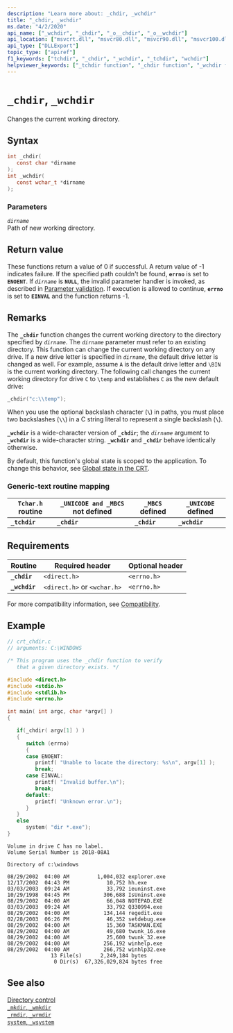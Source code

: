 ```yaml
---
description: "Learn more about: _chdir, _wchdir"
title: "_chdir, _wchdir"
ms.date: "4/2/2020"
api_name: ["_wchdir", "_chdir", "_o__chdir", "_o__wchdir"]
api_location: ["msvcrt.dll", "msvcr80.dll", "msvcr90.dll", "msvcr100.dll", "msvcr100_clr0400.dll", "msvcr110.dll", "msvcr110_clr0400.dll", "msvcr120.dll", "msvcr120_clr0400.dll", "ucrtbase.dll", "api-ms-win-crt-filesystem-l1-1-0.dll", "api-ms-win-crt-private-l1-1-0.dll"]
api_type: ["DLLExport"]
topic_type: ["apiref"]
f1_keywords: ["tchdir", "_chdir", "_wchdir", "_tchdir", "wchdir"]
helpviewer_keywords: ["_tchdir function", "_chdir function", "_wchdir function", "tchdir function", "wchdir function", "chdir function", "directories [C++], changing"]
---
```

# `_chdir`, `_wchdir`

Changes the current working directory.

## Syntax

```C
int _chdir(
   const char *dirname
);
int _wchdir(
   const wchar_t *dirname
);
```

### Parameters

*`dirname`*\
Path of new working directory.

## Return value

These functions return a value of 0 if successful. A return value of -1 indicates failure. If the specified path couldn't be found, **`errno`** is set to **`ENOENT`**. If *`dirname`* is **`NULL`**, the invalid parameter handler is invoked, as described in [Parameter validation](../parameter-validation.md). If execution is allowed to continue, **`errno`** is set to **`EINVAL`** and the function returns -1.

## Remarks

The **`_chdir`** function changes the current working directory to the directory specified by *`dirname`*. The *`dirname`* parameter must refer to an existing directory. This function can change the current working directory on any drive. If a new drive letter is specified in *`dirname`*, the default drive letter is changed as well. For example, assume `A` is the default drive letter and `\BIN` is the current working directory. The following call changes the current working directory for drive `C` to `\temp` and establishes `C` as the new default drive:

```C
_chdir("c:\\temp");
```

When you use the optional backslash character (**`\`**) in paths, you must place two backslashes (**`\\`**) in a C string literal to represent a single backslash (**`\`**).

**`_wchdir`** is a wide-character version of **`_chdir`**; the *`dirname`* argument to **`_wchdir`** is a wide-character string. **`_wchdir`** and **`_chdir`** behave identically otherwise.

By default, this function's global state is scoped to the application. To change this behavior, see [Global state in the CRT](../global-state.md).

### Generic-text routine mapping

|`Tchar.h` routine|`_UNICODE and _MBCS` not defined|`_MBCS` defined|`_UNICODE` defined|
|---------------------|--------------------------------------|--------------------|-----------------------|
|**`_tchdir`**|**`_chdir`**|**`_chdir`**|**`_wchdir`**|

## Requirements

|Routine|Required header|Optional header|
|-------------|---------------------|---------------------|
|**`_chdir`**|`<direct.h>`|`<errno.h>`|
|**`_wchdir`**|`<direct.h>` or `<wchar.h>`|`<errno.h>`|

For more compatibility information, see [Compatibility](../compatibility.md).

## Example

```C
// crt_chdir.c
// arguments: C:\WINDOWS

/* This program uses the _chdir function to verify
   that a given directory exists. */

#include <direct.h>
#include <stdio.h>
#include <stdlib.h>
#include <errno.h>

int main( int argc, char *argv[] )
{

   if(_chdir( argv[1] ) )
   {
      switch (errno)
      {
      case ENOENT:
         printf( "Unable to locate the directory: %s\n", argv[1] );
         break;
      case EINVAL:
         printf( "Invalid buffer.\n");
         break;
      default:
         printf( "Unknown error.\n");
      }
   }
   else
      system( "dir *.exe");
}
```

```Output
Volume in drive C has no label.
Volume Serial Number is 2018-08A1

Directory of c:\windows

08/29/2002  04:00 AM         1,004,032 explorer.exe
12/17/2002  04:43 PM            10,752 hh.exe
03/03/2003  09:24 AM            33,792 ieuninst.exe
10/29/1998  04:45 PM           306,688 IsUninst.exe
08/29/2002  04:00 AM            66,048 NOTEPAD.EXE
03/03/2003  09:24 AM            33,792 Q330994.exe
08/29/2002  04:00 AM           134,144 regedit.exe
02/28/2003  06:26 PM            46,352 setdebug.exe
08/29/2002  04:00 AM            15,360 TASKMAN.EXE
08/29/2002  04:00 AM            49,680 twunk_16.exe
08/29/2002  04:00 AM            25,600 twunk_32.exe
08/29/2002  04:00 AM           256,192 winhelp.exe
08/29/2002  04:00 AM           266,752 winhlp32.exe
              13 File(s)      2,249,184 bytes
               0 Dir(s)  67,326,029,824 bytes free
```

## See also

[Directory control](../directory-control.md)\
[`_mkdir`, `_wmkdir`](mkdir-wmkdir.md)\
[`_rmdir`, `_wrmdir`](rmdir-wrmdir.md)\
[`system`, `_wsystem`](system-wsystem.md)
